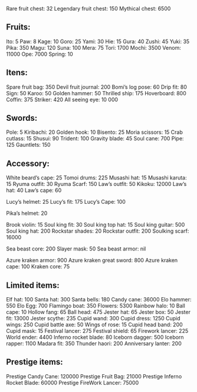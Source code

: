 
Rare fruit chest: 32
Legendary fruit chest: 150
Mythical chest: 6500

## Fruits:

Ito: 5
Paw: 8
Kage: 10
Goro: 25
Yami: 30
Hie: 15
Gura: 40
Zushi: 45
Yuki: 35
Pika: 350
Magu: 120
Suna: 100
Mera: 75
Tori: 1700
Mochi: 3500
Venom: 11000
Ope: 7000
Spring: 10

## Itens:

Spare fruit bag: 350
Devil fruit journal: 200
Bomi’s log pose: 60
Drip fit: 80
Sign: 50
Karoo: 50
Golden hammer: 50
Thrilled ship: 175
Hoverboard: 800
Coffin: 375
Striker: 420
All seeing eye: 10 000

## Swords:

Pole: 5
Kiribachi: 20
Golden hook: 10
Bisento: 25
Moria scissors: 15
Crab cutlass: 15
Shusui: 90
Trident: 100
Gravity blade: 45
Soul cane: 700
Pipe: 125
Gauntlets: 150

## Accessory:

White beard’s cape: 25
Tomoi drums: 225
Musashi hat: 15
Musashi karuta: 15
Ryuma outfit: 30
Ryuma Scarf: 150
Law’s outfit: 50
Kikoku: 12000
Law’s hat: 40
Law’s cape: 60

Lucy’s helmet: 25
Lucy’s fit: 175
Lucy’s Cape: 100

Pika’s helmet: 20

Brook violin: 15
Soul king fit: 30
Soul king top hat: 15
Soul king guitar: 500
Soul king hat: 200
Rockstar shades: 20
Rockstar outfit: 200
Soulking scarf: 16000

Sea beast core: 200
Slayer mask: 50
Sea beast armor: nil

Azure kraken armor: 900
Azure kraken great sword: 800
Azure kraken cape: 100
Kraken core: 75

## Limited items:

Elf hat: 100
Santa hat: 300
Santa bells: 180
Candy cane: 36000
Elo hammer: 550
Elo Egg: 700
Flamingo boat: 350
Flowers: 5300
Rainbow halo: 10
Ball cape: 10
Hollow fang: 65
Ball head: 475
Jester hat: 65
Jester box: 50
Jester fit: 13000
Jester scythe: 235
Cupid wand: 300
Cupid dress: 1250
Cupid wings: 250
Cupid battle axe: 50
Wings of rose: 15
Cupid head band: 200
Cupid mask: 15
Festival lancer: 275
Festival shield: 65
Firework lancer: 225
World ender: 4400
Inferno rocket blade: 80 
Iceborn dagger: 500
Iceborn rapper: 1100
Madara fit: 350
Thunder haori: 200
Anniversary lanter: 200

## Prestige items:

Prestige Candy Cane: 120000
Prestige Fruit Bag: 21000
Prestige Inferno Rocket Blade: 60000
Prestige FireWork Lancer: 75000

